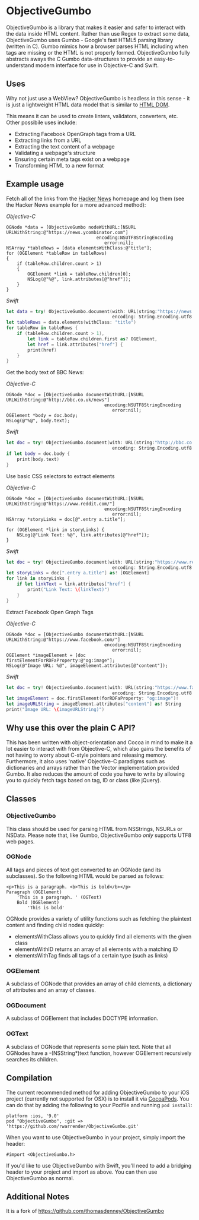 # ObjectiveGumbo

ObjectiveGumbo is a library that makes it easier and safer to interact with the data inside HTML content. Rather than use Regex to extract some data, ObjectiveGumbo uses Gumbo - Google's fast HTML5 parsing library (written in C). Gumbo mimics how a browser parses HTML including when tags are missing or the HTML is not properly formed. ObjectiveGumbo fully abstracts aways the C Gumbo data-structures to provide an easy-to-understand modern interface for use in Objective-C and Swift.

## Uses
Why not just use a WebView? ObjectiveGumbo is headless in this sense - it is just a lightweight HTML data model that is similar to [HTML DOM](https://en.wikipedia.org/wiki/Document_Object_Model). 

This means it can be used to create linters, validators, converters, etc. Other possibile uses include:

* Extracting Facebook OpenGraph tags from a URL
* Extracting links from a URL
* Extracting the text content of a webpage
* Validating a webpage's structure
* Ensuring certain meta tags exist on a webpage
* Transforming HTML to a new format

## Example usage

Fetch all of the links from the [Hacker News](http://news.ycombinator.com) homepage and log them (see the Hacker News example for a more advanced method):

_Objective-C_
```obj-c
OGNode *data = [ObjectiveGumbo nodeWithURL:[NSURL URLWithString:@"https://news.ycombinator.com"]
                                  encoding:NSUTF8StringEncoding
                                     error:nil];
NSArray *tableRows = [data elementsWithClass:@"title"];
for (OGElement *tableRow in tableRows)
{
	if (tableRow.children.count > 1)
	{
		OGElement *link = tableRow.children[0];
		NSLog(@"%@", link.attributes[@"href"]);
	}
}
```

_Swift_
```swift
let data = try! ObjectiveGumbo.document(with: URL(string:"https://news.ycombinator.com")!,
                                        encoding: String.Encoding.utf8.rawValue)
let tableRows = data.elements(withClass: "title")
for tableRow in tableRows {
    if (tableRow.children.count > 1),
        let link = tableRow.children.first as? OGElement,
        let href = link.attributes["href"] {
        print(href)
    }
}
```

Get the body text of BBC News:

_Objective-C_
```obj-c
OGNode *doc = [ObjectiveGumbo documentWithURL:[NSURL URLWithString:@"http://bbc.co.uk/news"]
                                     encoding:NSUTF8StringEncoding
                                        error:nil];
OGElement *body = doc.body;
NSLog(@"%@", body.text);
```

_Swift_
```swift
let doc = try! ObjectiveGumbo.document(with: URL(string:"http://bbc.co.uk/news")!,
                                        encoding: String.Encoding.utf8.rawValue)
if let body = doc.body {
    print(body.text)
}
```


Use basic CSS selectors to extract elements

_Objective-C_
```obj-c
OGNode *doc = [ObjectiveGumbo documentWithURL:[NSURL URLWithString:@"https://www.reddit.com/"]
                                     encoding:NSUTF8StringEncoding
                                        error:nil];
NSArray *storyLinks = doc[@".entry a.title"];

for (OGElement *link in storyLinks) {
    NSLog(@"Link Text: %@", link.attributes[@"href"]);
}
```

_Swift_
```swift
let doc = try! ObjectiveGumbo.document(with: URL(string:"https://www.reddit.com/")!,
                                        encoding: String.Encoding.utf8.rawValue)
let storyLinks = doc[".entry a.title"] as! [OGElement]
for link in storyLinks {
    if let linkText = link.attributes["href"] {
        print("Link Text: \(linkText)")
    }
}
```

Extract Facebook Open Graph Tags

_Objective-C_
```obj-c
OGNode *doc = [ObjectiveGumbo documentWithURL:[NSURL URLWithString:@"https://www.facebook.com/"]
                                     encoding:NSUTF8StringEncoding
                                        error:nil];
OGElement *imageElement = [doc firstElementForRDFaProperty:@"og:image"];
NSLog(@"Image URL: %@", imageElement.attributes[@"content"]);
```

_Swift_
```swift
let doc = try! ObjectiveGumbo.document(with: URL(string:"https://www.facebook.com/")!,
                                        encoding: String.Encoding.utf8.rawValue)
let imageElement = doc.firstElement(forRDFaProperty: "og:image")!
let imageURLString = imageElement.attributes["content"] as! String
print("Image URL: \(imageURLString)")
```

## Why use this over the plain C API?
This has been written with object-orientation and Cocoa in mind to make it a lot easier to interact with from Objective-C, which also gains the benefits of not having to worry about C-style pointers and releasing memory. Furthermore, it also uses 'native' Objective-C paradigms such as dictionaries and arrays rather than the Vector implementation provided Gumbo. It also reduces the amount of code you have to write by allowing you to quickly fetch tags based on tag, ID or class (like jQuery). 

## Classes
### ObjectiveGumbo
This class should be used for parsing HTML from NSStrings, NSURLs or NSData. Please note that, like Gumbo, ObjectiveGumbo *only* supports UTF8 web pages.

### OGNode
All tags and pieces of text get converted to an OGNode (and its subclasses). So the following HTML would be parsed as follows:

	<p>This is a paragraph. <b>This is bold</b></p>
	Paragraph (OGElement)
		'This is a paragraph. ' (OGText)
		Bold (OGElement)
			'This is bold'	

OGNode provides a variety of utility functions such as fetching the plaintext content and finding child nodes quickly:

* elementsWithClass allows you to quickly find all elements with the given class
* elementsWithID returns an array of all elements with a matching ID
* elementsWithTag finds all tags of a certain type (such as links)

### OGElement
A subclass of OGNode that provides an array of child elements, a dictionary of attributes and an array of classes.

### OGDocument
A subclass of OGElement that includes DOCTYPE information.

### OGText
A subclass of OGNode that represents some plain text. Note that all OGNodes have a -(NSString*)text function, however OGElement recursively searches its children.

## Compilation
The current recommended method for adding ObjectiveGumbo to your iOS project (currently not supported for OSX) is to install it via [CocoaPods](http://cocoapods.org/). You can do that by adding the following to your Podfile and running `pod install`:

	platform :ios, '9.0'
	pod "ObjectiveGumbo", :git => 'https://github.com/rwarrender/ObjectiveGumbo.git'

When you want to use ObjectiveGumbo in your project, simply import the header:

```obj-c
#import <ObjectiveGumbo.h>
```

If you'd like to use ObjectiveGumbo with Swift, you'll need to add a bridging header to your project and import as above. You can then use ObjectiveGumbo as normal.

## Additional Notes
It is a fork of https://github.com/thomasdenney/ObjectiveGumbo
